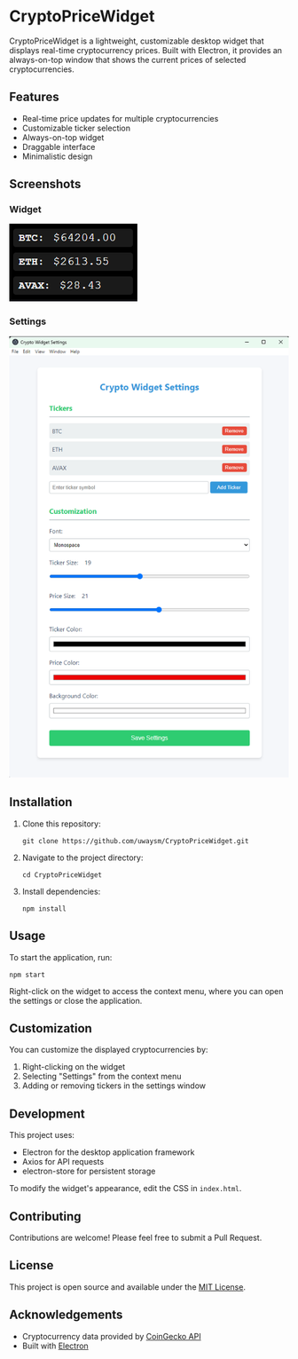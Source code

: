 # CryptoPriceWidget

CryptoPriceWidget is a lightweight, customizable desktop widget that displays real-time cryptocurrency prices. Built with Electron, it provides an always-on-top window that shows the current prices of selected cryptocurrencies.

## Features

- Real-time price updates for multiple cryptocurrencies
- Customizable ticker selection
- Always-on-top widget
- Draggable interface
- Minimalistic design

## Screenshots

### Widget
![alt text](images/image-3.png)

### Settings
![Settings](images/image.png)

## Installation

1. Clone this repository:
   ```
   git clone https://github.com/uwaysm/CryptoPriceWidget.git
   ```

2. Navigate to the project directory:
   ```
   cd CryptoPriceWidget
   ```

3. Install dependencies:
   ```
   npm install
   ```

## Usage

To start the application, run:

```
npm start
```

Right-click on the widget to access the context menu, where you can open the settings or close the application.

## Customization

You can customize the displayed cryptocurrencies by:

1. Right-clicking on the widget
2. Selecting "Settings" from the context menu
3. Adding or removing tickers in the settings window

## Development

This project uses:
- Electron for the desktop application framework
- Axios for API requests
- electron-store for persistent storage

To modify the widget's appearance, edit the CSS in `index.html`.


## Contributing

Contributions are welcome! Please feel free to submit a Pull Request.

## License

This project is open source and available under the [MIT License](LICENSE).

## Acknowledgements

- Cryptocurrency data provided by [CoinGecko API](https://www.coingecko.com/en/api/documentation)
- Built with [Electron](https://www.electronjs.org/)
